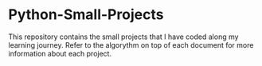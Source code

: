 # Python-Small-Projects

This repository contains the small projects that I have coded along my learning journey.
Refer to the algorythm on top of each document for more information about each project.
